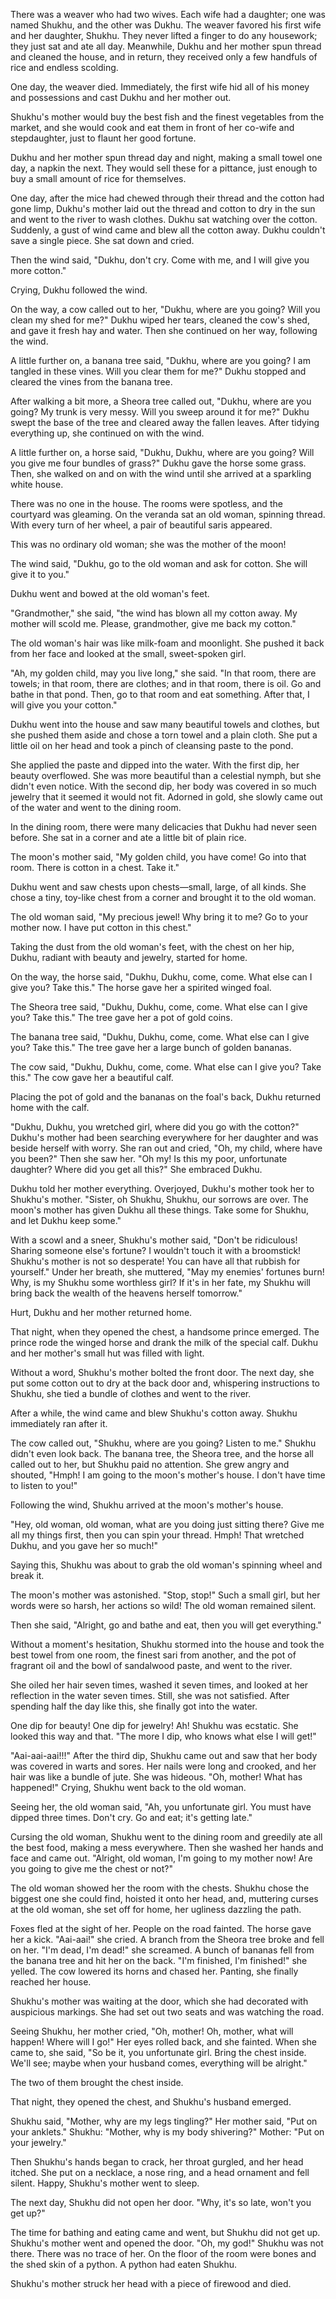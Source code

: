 There was a weaver who had two wives. Each wife had a daughter; one was named Shukhu, and the other was Dukhu. The weaver favored his first wife and her daughter, Shukhu. They never lifted a finger to do any housework; they just sat and ate all day. Meanwhile, Dukhu and her mother spun thread and cleaned the house, and in return, they received only a few handfuls of rice and endless scolding.

One day, the weaver died. Immediately, the first wife hid all of his money and possessions and cast Dukhu and her mother out.

Shukhu's mother would buy the best fish and the finest vegetables from the market, and she would cook and eat them in front of her co-wife and stepdaughter, just to flaunt her good fortune.

Dukhu and her mother spun thread day and night, making a small towel one day, a napkin the next. They would sell these for a pittance, just enough to buy a small amount of rice for themselves.

One day, after the mice had chewed through their thread and the cotton had gone limp, Dukhu's mother laid out the thread and cotton to dry in the sun and went to the river to wash clothes. Dukhu sat watching over the cotton. Suddenly, a gust of wind came and blew all the cotton away. Dukhu couldn't save a single piece. She sat down and cried.

Then the wind said, "Dukhu, don't cry. Come with me, and I will give you more cotton."

Crying, Dukhu followed the wind.

On the way, a cow called out to her, "Dukhu, where are you going? Will you clean my shed for me?" Dukhu wiped her tears, cleaned the cow's shed, and gave it fresh hay and water. Then she continued on her way, following the wind.

A little further on, a banana tree said, "Dukhu, where are you going? I am tangled in these vines. Will you clear them for me?" Dukhu stopped and cleared the vines from the banana tree.

After walking a bit more, a Sheora tree called out, "Dukhu, where are you going? My trunk is very messy. Will you sweep around it for me?" Dukhu swept the base of the tree and cleared away the fallen leaves. After tidying everything up, she continued on with the wind.

A little further on, a horse said, "Dukhu, Dukhu, where are you going? Will you give me four bundles of grass?" Dukhu gave the horse some grass. Then, she walked on and on with the wind until she arrived at a sparkling white house.

There was no one in the house. The rooms were spotless, and the courtyard was gleaming. On the veranda sat an old woman, spinning thread. With every turn of her wheel, a pair of beautiful saris appeared.

This was no ordinary old woman; she was the mother of the moon!

The wind said, "Dukhu, go to the old woman and ask for cotton. She will give it to you."

Dukhu went and bowed at the old woman's feet.

"Grandmother," she said, "the wind has blown all my cotton away. My mother will scold me. Please, grandmother, give me back my cotton."

The old woman's hair was like milk-foam and moonlight. She pushed it back from her face and looked at the small, sweet-spoken girl.

"Ah, my golden child, may you live long," she said. "In that room, there are towels; in that room, there are clothes; and in that room, there is oil. Go and bathe in that pond. Then, go to that room and eat something. After that, I will give you your cotton."

Dukhu went into the house and saw many beautiful towels and clothes, but she pushed them aside and chose a torn towel and a plain cloth. She put a little oil on her head and took a pinch of cleansing paste to the pond.

She applied the paste and dipped into the water. With the first dip, her beauty overflowed. She was more beautiful than a celestial nymph, but she didn't even notice. With the second dip, her body was covered in so much jewelry that it seemed it would not fit. Adorned in gold, she slowly came out of the water and went to the dining room.

In the dining room, there were many delicacies that Dukhu had never seen before. She sat in a corner and ate a little bit of plain rice.

The moon's mother said, "My golden child, you have come! Go into that room. There is cotton in a chest. Take it."

Dukhu went and saw chests upon chests—small, large, of all kinds. She chose a tiny, toy-like chest from a corner and brought it to the old woman.

The old woman said, "My precious jewel! Why bring it to me? Go to your mother now. I have put cotton in this chest."

Taking the dust from the old woman's feet, with the chest on her hip, Dukhu, radiant with beauty and jewelry, started for home.

On the way, the horse said, "Dukhu, Dukhu, come, come. What else can I give you? Take this." The horse gave her a spirited winged foal.

The Sheora tree said, "Dukhu, Dukhu, come, come. What else can I give you? Take this." The tree gave her a pot of gold coins.

The banana tree said, "Dukhu, Dukhu, come, come. What else can I give you? Take this." The tree gave her a large bunch of golden bananas.

The cow said, "Dukhu, Dukhu, come, come. What else can I give you? Take this." The cow gave her a beautiful calf.

Placing the pot of gold and the bananas on the foal's back, Dukhu returned home with the calf.

"Dukhu, Dukhu, you wretched girl, where did you go with the cotton?" Dukhu's mother had been searching everywhere for her daughter and was beside herself with worry. She ran out and cried, "Oh, my child, where have you been?" Then she saw her. "Oh my! Is this my poor, unfortunate daughter? Where did you get all this?" She embraced Dukhu.

Dukhu told her mother everything. Overjoyed, Dukhu's mother took her to Shukhu's mother. "Sister, oh Shukhu, Shukhu, our sorrows are over. The moon's mother has given Dukhu all these things. Take some for Shukhu, and let Dukhu keep some."

With a scowl and a sneer, Shukhu's mother said, "Don't be ridiculous! Sharing someone else's fortune? I wouldn't touch it with a broomstick! Shukhu's mother is not so desperate! You can have all that rubbish for yourself." Under her breath, she muttered, "May my enemies' fortunes burn! Why, is my Shukhu some worthless girl? If it's in her fate, my Shukhu will bring back the wealth of the heavens herself tomorrow."

Hurt, Dukhu and her mother returned home.

That night, when they opened the chest, a handsome prince emerged. The prince rode the winged horse and drank the milk of the special calf. Dukhu and her mother's small hut was filled with light.

Without a word, Shukhu's mother bolted the front door. The next day, she put some cotton out to dry at the back door and, whispering instructions to Shukhu, she tied a bundle of clothes and went to the river.

After a while, the wind came and blew Shukhu's cotton away. Shukhu immediately ran after it.

The cow called out, "Shukhu, where are you going? Listen to me." Shukhu didn't even look back. The banana tree, the Sheora tree, and the horse all called out to her, but Shukhu paid no attention. She grew angry and shouted, "Hmph! I am going to the moon's mother's house. I don't have time to listen to you!"

Following the wind, Shukhu arrived at the moon's mother's house.

"Hey, old woman, old woman, what are you doing just sitting there? Give me all my things first, then you can spin your thread. Hmph! That wretched Dukhu, and you gave her so much!"

Saying this, Shukhu was about to grab the old woman's spinning wheel and break it.

The moon's mother was astonished. "Stop, stop!" Such a small girl, but her words were so harsh, her actions so wild! The old woman remained silent.

Then she said, "Alright, go and bathe and eat, then you will get everything."

Without a moment's hesitation, Shukhu stormed into the house and took the best towel from one room, the finest sari from another, and the pot of fragrant oil and the bowl of sandalwood paste, and went to the river.

She oiled her hair seven times, washed it seven times, and looked at her reflection in the water seven times. Still, she was not satisfied. After spending half the day like this, she finally got into the water.

One dip for beauty! One dip for jewelry! Ah! Shukhu was ecstatic. She looked this way and that. "The more I dip, who knows what else I will get!"

"Aai-aai-aai!!!" After the third dip, Shukhu came out and saw that her body was covered in warts and sores. Her nails were long and crooked, and her hair was like a bundle of jute. She was hideous. "Oh, mother! What has happened!" Crying, Shukhu went back to the old woman.

Seeing her, the old woman said, "Ah, you unfortunate girl. You must have dipped three times. Don't cry. Go and eat; it's getting late."

Cursing the old woman, Shukhu went to the dining room and greedily ate all the best food, making a mess everywhere. Then she washed her hands and face and came out. "Alright, old woman, I'm going to my mother now! Are you going to give me the chest or not?"

The old woman showed her the room with the chests. Shukhu chose the biggest one she could find, hoisted it onto her head, and, muttering curses at the old woman, she set off for home, her ugliness dazzling the path.

Foxes fled at the sight of her. People on the road fainted. The horse gave her a kick. "Aai-aai!" she cried. A branch from the Sheora tree broke and fell on her. "I'm dead, I'm dead!" she screamed. A bunch of bananas fell from the banana tree and hit her on the back. "I'm finished, I'm finished!" she yelled. The cow lowered its horns and chased her. Panting, she finally reached her house.

Shukhu's mother was waiting at the door, which she had decorated with auspicious markings. She had set out two seats and was watching the road.

Seeing Shukhu, her mother cried, "Oh, mother! Oh, mother, what will happen! Where will I go!" Her eyes rolled back, and she fainted. When she came to, she said, "So be it, you unfortunate girl. Bring the chest inside. We'll see; maybe when your husband comes, everything will be alright."

The two of them brought the chest inside.

That night, they opened the chest, and Shukhu's husband emerged.

Shukhu said, "Mother, why are my legs tingling?"
Her mother said, "Put on your anklets."
Shukhu: "Mother, why is my body shivering?"
Mother: "Put on your jewelry."

Then Shukhu's hands began to crack, her throat gurgled, and her head itched. She put on a necklace, a nose ring, and a head ornament and fell silent. Happy, Shukhu's mother went to sleep.

The next day, Shukhu did not open her door. "Why, it's so late, won't you get up?"

The time for bathing and eating came and went, but Shukhu did not get up. Shukhu's mother went and opened the door. "Oh, my god!" Shukhu was not there. There was no trace of her. On the floor of the room were bones and the shed skin of a python. A python had eaten Shukhu.

Shukhu's mother struck her head with a piece of firewood and died.
